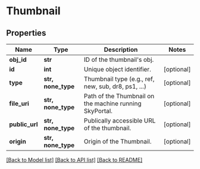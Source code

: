 # Thumbnail

## Properties
Name | Type | Description | Notes
------------ | ------------- | ------------- | -------------
**obj_id** | **str** | ID of the thumbnail&#39;s obj. | 
**id** | **int** | Unique object identifier. | [optional] 
**type** | **str, none_type** | Thumbnail type (e.g., ref, new, sub, dr8, ps1, ...) | [optional] 
**file_uri** | **str, none_type** | Path of the Thumbnail on the machine running SkyPortal. | [optional] 
**public_url** | **str, none_type** | Publically accessible URL of the thumbnail. | [optional] 
**origin** | **str, none_type** | Origin of the Thumbnail. | [optional] 

[[Back to Model list]](../README.md#documentation-for-models) [[Back to API list]](../README.md#documentation-for-api-endpoints) [[Back to README]](../README.md)


